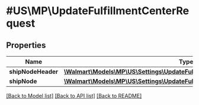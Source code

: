# #US\MP\UpdateFulfillmentCenterRequest

## Properties

Name | Type | Description | Notes
------------ | ------------- | ------------- | -------------
**shipNodeHeader** | [**\Walmart\Models\MP\US\Settings\UpdateFulfillmentCenterRequestShipNodeHeader**](UpdateFulfillmentCenterRequestShipNodeHeader.md) |  | [optional]
**shipNode** | [**\Walmart\Models\MP\US\Settings\UpdateFulfillmentCenterRequestShipNode**](UpdateFulfillmentCenterRequestShipNode.md) |  | [optional]


[[Back to Model list]](../) [[Back to API list]](../../Api/US/MP) [[Back to README]](../../README.md)
